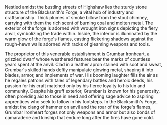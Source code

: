 Nestled amidst the bustling streets of Highshaw lies the sturdy stone structure of the Blacksmith's Forge, a vital hub of industry and craftsmanship. Thick plumes of smoke billow from the stout chimney, carrying with them the rich scent of burning coal and molten metal. The exterior of the forge is adorned with wrought iron signs depicting the fiery anvil, symbolizing the trade within. Inside, the interior is illuminated by the warm glow of the forge's flames, casting flickering shadows against the rough-hewn walls adorned with racks of gleaming weapons and tools.

The proprietor of this venerable establishment is Grumbar Ironheart, a grizzled dwarf whose weathered features bear the marks of countless years spent at the anvil. Clad in a leather apron stained with soot and sweat, Grumbar's skilled hands deftly manipulate glowing metal, shaping it into blades, armor, and implements of war. His booming laughter fills the air as he regales patrons with tales of legendary battles and heroic deeds, his passion for his craft matched only by his fierce loyalty to his kin and community. Despite his gruff exterior, Grumbar is known for his generosity, often providing aid to those in need and offering sage advice to aspiring apprentices who seek to follow in his footsteps. In the Blacksmith's Forge, amidst the clang of hammer on anvil and the roar of the forge's flames, Grumbar Ironheart forges not only weapons and armor but also bonds of camaraderie and kinship that endure long after the fires have gone cold.